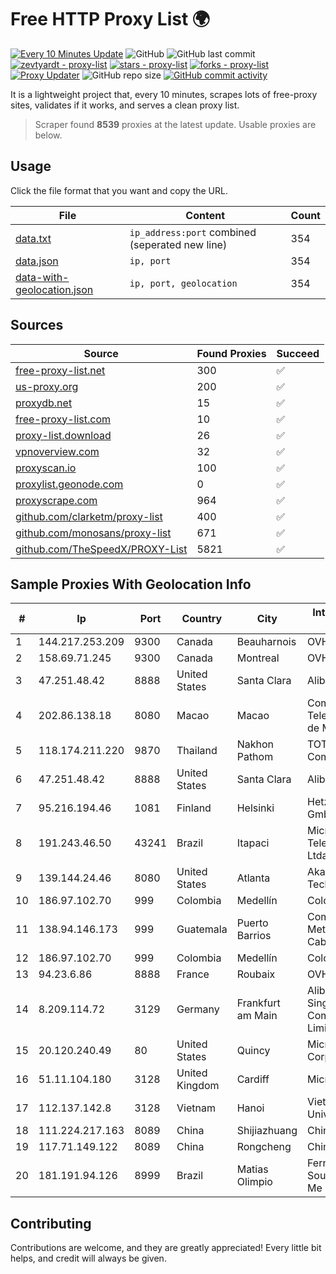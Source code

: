 
# Free HTTP Proxy List 🌍

[![Every 10 Minutes Update](https://github.com/mertguvencli/http-proxy-list/actions/workflows/main.yml/badge.svg?branch=main)](https://github.com/mertguvencli/http-proxy-list/actions/workflows/main.yml)
![GitHub](https://img.shields.io/github/license/mertguvencli/http-proxy-list)
![GitHub last commit](https://img.shields.io/github/last-commit/mertguvencli/http-proxy-list)
[![zevtyardt - proxy-list](https://img.shields.io/static/v1?label=zevtyardt&message=proxy-list&color=blue&logo=github)](https://github.com/zevtyardt/proxy-list "Go to GitHub repo")
[![stars - proxy-list](https://img.shields.io/github/stars/zevtyardt/proxy-list?style=social)](https://github.com/zevtyardt/proxy-list)
[![forks - proxy-list](https://img.shields.io/github/forks/zevtyardt/proxy-list?style=social)](https://github.com/zevtyardt/proxy-list)
[![Proxy Updater](https://github.com/zevtyardt/proxy-list/workflows/Proxy%20Updater/badge.svg)](https://github.com/zevtyardt/proxy-list/actions?query=workflow:"Proxy+Updater")
![GitHub repo size](https://img.shields.io/github/repo-size/zevtyardt/proxy-list)
[![GitHub commit activity](https://img.shields.io/github/commit-activity/m/zevtyardt/proxy-list?logo=commits)](https://github.com/zevtyardt/proxy-list/commits/main)

It is a lightweight project that, every 10 minutes, scrapes lots of free-proxy sites, validates if it works, and serves a clean proxy list.

> Scraper found **8539** proxies at the latest update. Usable proxies are below.

## Usage

Click the file format that you want and copy the URL.

|File|Content|Count|
|----|-------|-----|
|[data.txt](https://raw.githubusercontent.com/mertguvencli/http-proxy-list/main/proxy-list/data.txt)|`ip_address:port` combined (seperated new line)|354|
|[data.json](https://raw.githubusercontent.com/mertguvencli/http-proxy-list/main/proxy-list/data.json)|`ip, port`|354|
|[data-with-geolocation.json](https://raw.githubusercontent.com/mertguvencli/http-proxy-list/main/proxy-list/data-with-geolocation.json)|`ip, port, geolocation`|354|

## Sources

|Source|Found Proxies|Succeed|
|------|-------------|-------|
|[free-proxy-list.net](https://free-proxy-list.net)|300|✅|
|[us-proxy.org](https://www.us-proxy.org)|200|✅|
|[proxydb.net](http://proxydb.net)|15|✅|
|[free-proxy-list.com](https://free-proxy-list.com/?page=&port=&type%5B%5D=http&type%5B%5D=https&up_time=0&search=Search)|10|✅|
|[proxy-list.download](https://www.proxy-list.download/HTTP)|26|✅|
|[vpnoverview.com](https://vpnoverview.com/privacy/anonymous-browsing/free-proxy-servers)|32|✅|
|[proxyscan.io](https://www.proxyscan.io)|100|✅|
|[proxylist.geonode.com](https://proxylist.geonode.com/api/proxy-list?limit=300&page=1&sort_by=lastChecked&sort_type=desc&protocols=http,https)|0|✅|
|[proxyscrape.com](https://api.proxyscrape.com/v2/?request=displayproxies&protocol=http&timeout=10000&country=all&ssl=all&anonymity=all)|964|✅|
|[github.com/clarketm/proxy-list](https://raw.githubusercontent.com/clarketm/proxy-list/master/proxy-list-raw.txt)|400|✅|
|[github.com/monosans/proxy-list](https://raw.githubusercontent.com/monosans/proxy-list/main/proxies/http.txt)|671|✅|
|[github.com/TheSpeedX/PROXY-List](https://raw.githubusercontent.com/TheSpeedX/PROXY-List/master/http.txt)|5821|✅|


## Sample Proxies With Geolocation Info

|#|Ip|Port|Country|City|Internet Service Provider|
|-|--|----|-------|----|-------------------------|
|1|144.217.253.209|9300|Canada|Beauharnois|OVH SAS|
|2|158.69.71.245|9300|Canada|Montreal|OVH SAS|
|3|47.251.48.42|8888|United States|Santa Clara|Alibaba.com LLC|
|4|202.86.138.18|8080|Macao|Macao|Companhia de Telecomunicacoes de Macau|
|5|118.174.211.220|9870|Thailand|Nakhon Pathom|TOT Public Company Limited|
|6|47.251.48.42|8888|United States|Santa Clara|Alibaba.com LLC|
|7|95.216.194.46|1081|Finland|Helsinki|Hetzner Online GmbH|
|8|191.243.46.50|43241|Brazil|Itapaci|Microturbo Telecomunicacoes Ltda-me|
|9|139.144.24.46|8080|United States|Atlanta|Akamai Technologies, Inc.|
|10|186.97.102.70|999|Colombia|Medellín|Colombia Móvil|
|11|138.94.146.173|999|Guatemala|Puerto Barrios|Comunicaciones Metropolitanas Cablecolor|
|12|186.97.102.70|999|Colombia|Medellín|Colombia Móvil|
|13|94.23.6.86|8888|France|Roubaix|OVH ISP|
|14|8.209.114.72|3129|Germany|Frankfurt am Main|Alibaba.com Singapore E-Commerce Private Limited|
|15|20.120.240.49|80|United States|Quincy|Microsoft Corporation|
|16|51.11.104.180|3128|United Kingdom|Cardiff|Microsoft|
|17|112.137.142.8|3128|Vietnam|Hanoi|VietNam National University|
|18|111.224.217.163|8089|China|Shijiazhuang|Chinanet|
|19|117.71.149.122|8089|China|Rongcheng|Chinanet|
|20|181.191.94.126|8999|Brazil|Matias Olimpio|Fernanda Danielly Sousa Almeida - Me|



## Contributing

Contributions are welcome, and they are greatly appreciated! Every
little bit helps, and credit will always be given.

